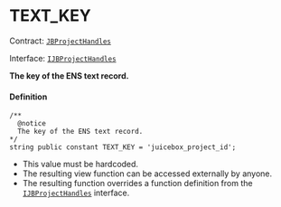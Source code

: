 # TEXT_KEY

Contract: [`JBProjectHandles`](/docs/dev/v3/api/contracts/or-utilities/jbprojecthandles/README.md)​‌

Interface: [`IJBProjectHandles`](/docs/dev/v3/api/interfaces/ijbprojecthandles.md)

**The key of the ENS text record.**

#### Definition

```
/**
  @notice
  The key of the ENS text record.
*/
string public constant TEXT_KEY = 'juicebox_project_id';
```

* This value must be hardcoded.
* The resulting view function can be accessed externally by anyone.
* The resulting function overrides a function definition from the [`IJBProjectHandles`](/docs/dev/v3/api/interfaces/ijbprojecthandles.md) interface.
